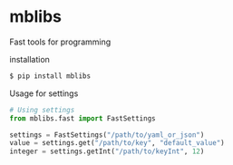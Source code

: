 # mblibs

Fast tools for programming

installation
```bash
$ pip install mblibs
```

Usage for settings
```python
# Using settings
from mblibs.fast import FastSettings

settings = FastSettings("/path/to/yaml_or_json")
value = settings.get("/path/to/key", "default_value")
integer = settings.getInt("/path/to/keyInt", 12)
```
